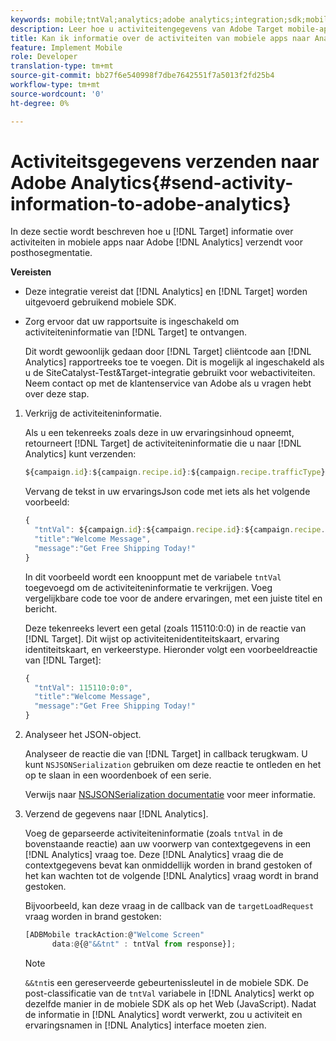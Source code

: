 ```yaml
---
keywords: mobile;tntVal;analytics;adobe analytics;integration;sdk;mobile sdk;
description: Leer hoe u activiteitengegevens van Adobe Target mobile-apps naar Adobe Analytics verzendt voor segmentatie van ad-hocnetwerken.
title: Kan ik informatie over de activiteiten van mobiele apps naar Analytics verzenden?
feature: Implement Mobile
role: Developer
translation-type: tm+mt
source-git-commit: bb27f6e540998f7dbe7642551f7a5013f2fd25b4
workflow-type: tm+mt
source-wordcount: '0'
ht-degree: 0%

---
```



# Activiteitsgegevens verzenden naar Adobe Analytics{#send-activity-information-to-adobe-analytics}

In deze sectie wordt beschreven hoe u [!DNL Target] informatie over activiteiten in mobiele apps naar Adobe [!DNL Analytics] verzendt voor posthosegmentatie.

**Vereisten**

* Deze integratie vereist dat [!DNL Analytics] en [!DNL Target] worden uitgevoerd gebruikend mobiele SDK.
* Zorg ervoor dat uw rapportsuite is ingeschakeld om activiteiteninformatie van [!DNL Target] te ontvangen.

   Dit wordt gewoonlijk gedaan door [!DNL Target] cliëntcode aan [!DNL Analytics] rapportreeks toe te voegen. Dit is mogelijk al ingeschakeld als u de SiteCatalyst-Test&amp;Target-integratie gebruikt voor webactiviteiten. Neem contact op met de klantenservice van Adobe als u vragen hebt over deze stap.

1. Verkrijg de activiteiteninformatie.

   Als u een tekenreeks zoals deze in uw ervaringsinhoud opneemt, retourneert [!DNL Target] de activiteiteninformatie die u naar [!DNL Analytics] kunt verzenden:

   ```javascript
   ${campaign.id}:${campaign.recipe.id}:${campaign.recipe.trafficType}
   ```

   Vervang de tekst in uw ervaringsJson code met iets als het volgende voorbeeld:

   ```javascript
   { 
     "tntVal": ${campaign.id}:${campaign.recipe.id}:${campaign.recipe.trafficType}", 
     "title":"Welcome Message", 
     "message":"Get Free Shipping Today!" 
   }
   ```

   In dit voorbeeld wordt een knooppunt met de variabele `tntVal` toegevoegd om de activiteiteninformatie te verkrijgen. Voeg vergelijkbare code toe voor de andere ervaringen, met een juiste titel en bericht.

   Deze tekenreeks levert een getal (zoals 115110:0:0) in de reactie van [!DNL Target]. Dit wijst op activiteitenidentiteitskaart, ervaring identiteitskaart, en verkeerstype. Hieronder volgt een voorbeeldreactie van [!DNL Target]:

   ```javascript
   { 
     "tntVal": 115110:0:0", 
     "title":"Welcome Message", 
     "message":"Get Free Shipping Today!" 
   }
   ```

1. Analyseer het JSON-object.

   Analyseer de reactie die van [!DNL Target] in callback terugkwam. U kunt `NSJSONSerialization` gebruiken om deze reactie te ontleden en het op te slaan in een woordenboek of een serie.

   Verwijs naar [NSJSONSerialization documentatie](https://developer.apple.com/library/ios/documentation/Foundation/Reference/NSJSONSerialization_Class/#//apple_ref/occ/clm/NSJSONSerialization/JSONObjectWithData:options:error) voor meer informatie.

1. Verzend de gegevens naar [!DNL Analytics].

   Voeg de geparseerde activiteiteninformatie (zoals `tntVal` in de bovenstaande reactie) aan uw voorwerp van contextgegevens in een [!DNL Analytics] vraag toe. Deze [!DNL Analytics] vraag die de contextgegevens bevat kan onmiddellijk worden in brand gestoken of het kan wachten tot de volgende [!DNL Analytics] vraag wordt in brand gestoken.

   Bijvoorbeeld, kan deze vraag in de callback van de `targetLoadRequest` vraag worden in brand gestoken:

   ```javascript
   [ADBMobile trackAction:@"Welcome Screen"  
         data:@{@"&&tnt" : tntVal from response}];
   ```

   >[!NOTE]
   >
   >`&&tnt`is een gereserveerde gebeurtenissleutel in de mobiele SDK. De post-classificatie van de `tntVal` variabele in [!DNL Analytics] werkt op dezelfde manier in de mobiele SDK als op het Web (JavaScript). Nadat de informatie in [!DNL Analytics] wordt verwerkt, zou u activiteit en ervaringsnamen in [!DNL Analytics] interface moeten zien.

